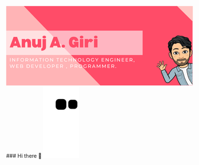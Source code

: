 <img src="Anuj A. Giri (2) (1).png" alt="nametag">
### Hi there 👋

<!--
**anujgiri20/anujgiri20** is a ✨ _special_ ✨ repository because its `README.md` (this file) appears on your GitHub profile.

Here are some ideas to get you started:

- 🔭 I’m currently working on ...
- 🌱 I’m currently learning ...
- 👯 I’m looking to collaborate on ...
- 🤔 I’m looking for help with ...
- 💬 Ask me about ...
- 📫 How to reach me: ...
- 😄 Pronouns: ...
- ⚡ Fun fact: ...
-->

<img alt="contribution" src="https://github.com/anujgiri20/anujgiri20/blob/output/github-contribution-grid-snake.svg" />
